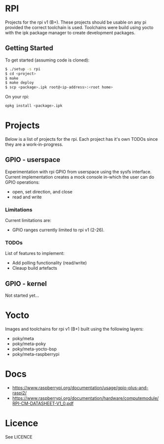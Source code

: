 # RPI
Projects for the rpi v1 (B+). These projects should be usable on any pi
provided the correct toolchain is used. Toolchains were build using
yocto with the ipk package manager to create development packages.

## Getting Started
To get started (assuming code is cloned):
```sh
$ ./setup -s rpi
$ cd <project>
$ make 
$ make deploy
$ scp <package>.ipk root@<ip-address>:<root home>
```

On your rpi:
```sh
opkg install <package>.ipk
```

# Projects
Below is a list of projects for the rpi. Each project has it's own TODOs
since they are a work-in-progress.

## GPIO - userspace
Experimentation with rpi GPIO from userspace using the sysfs interface.
Current implementation creates a mock console in-which the user can do
GPIO operations:
- open, set direction, and close
- read and write
	
### Limitations
Current limitations are:
- GPIO ranges currently limited to rpi v1 (2-26).

### TODOs
List of features to implement:
- Add polling functionality (read/write)
- Cleaup build artefacts

## GPIO - kernel
Not started yet...

# Yocto
Images and toolchains for rpi v1 (B+) built using the following layers:
- poky/meta
- poky/meta-poky
- poky/meta-yocto-bsp
- poky/meta-raspberrypi

# Docs
- https://www.raspberrypi.org/documentation/usage/gpio-plus-and-raspi2/
- https://www.raspberrypi.org/documentation/hardware/computemodule/RPI-CM-DATASHEET-V1_0.pdf

# Licence
See LICENCE
